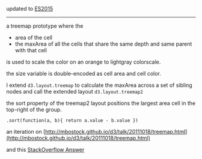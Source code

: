 updated to [ES2015](https://babeljs.io/learn-es2015/) 

---

a treemap prototype where the 

+ area of the cell 
+ the maxArea of all the cells that share the same depth and same parent with that cell

is used to scale the color on an orange to lightgray colorscale.

the size variable is double-encoded as cell area and cell color.

I extend `d3.layout.treemap` to calculate the maxArea across a set of sibling nodes and call the extended layout `d3.layout.treemap2`

the sort property of the treemap2 layout positions the largest area cell in the top-right of the group.  

`.sort(function(a, b){ return a.value - b.value })`

an iteration on [http://mbostock.github.io/d3/talk/20111018/treemap.html](http://mbostock.github.io/d3/talk/20111018/treemap.html)

and this [StackOverflow Answer](http://stackoverflow.com/questions/21734017/d3-js-how-to-decide-both-the-area-and-the-color-of-each-square-by-the-size-of-e)